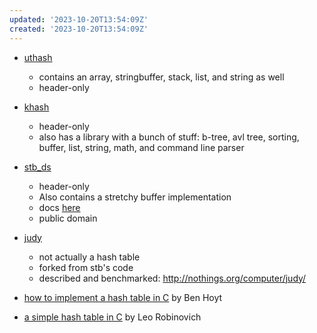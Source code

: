 ```yaml
---
updated: '2023-10-20T13:54:09Z'
created: '2023-10-20T13:54:09Z'
---
```

- [uthash](https://troydhanson.github.io/uthash/)
	- contains an array, stringbuffer, stack, list, and string as well
	- header-only
- [khash](https://github.com/attractivechaos/klib)
	- header-only
	- also has a library with a bunch of stuff: b-tree, avl tree, sorting, buffer, list, string, math, and command line parser
- [stb_ds](https://github.com/nothings/stb/blob/master/stb_ds.h)
	- header-only
	- Also contains a stretchy buffer implementation
	- docs [here](http://nothings.org/stb_ds/)
	- public domain
- [judy](https://github.com/netdata/libjudy)
	- not actually a hash table
	- forked from stb's code
	- described and benchmarked: http://nothings.org/computer/judy/

- [how to implement a hash table in C](https://benhoyt.com/writings/hash-table-in-c/) by Ben Hoyt
- [a simple hash table in C](https://theleo.zone/posts/hashmap-in-c/) by Leo Robinovich